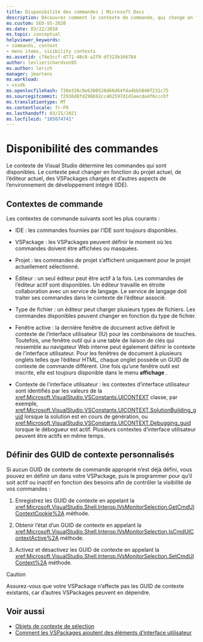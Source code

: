 ```yaml
---
title: Disponibilité des commandes | Microsoft Docs
description: Découvrez comment le contexte de commande, qui change en fonction du projet actuel, de l’éditeur actuel et d’autres facteurs, détermine les commandes qui sont disponibles dans Visual Studio.
ms.custom: SEO-VS-2020
ms.date: 03/22/2018
ms.topic: conceptual
helpviewer_keywords:
- commands, context
- menu items, visibility contexts
ms.assetid: c74e3ccf-d771-48c8-a2f9-df323b166784
author: leslierichardson95
ms.author: lerich
manager: jmartens
ms.workload:
- vssdk
ms.openlocfilehash: 738e326c0e6300520d66d64fda4bb5040f231c75
ms.sourcegitcommit: f2916d8fd296b92cc402597d1d1eecda4f6cccbf
ms.translationtype: MT
ms.contentlocale: fr-FR
ms.lasthandoff: 03/25/2021
ms.locfileid: "105074741"
---
```

# <a name="command-availability"></a>Disponibilité des commandes

Le contexte de Visual Studio détermine les commandes qui sont disponibles. Le contexte peut changer en fonction du projet actuel, de l’éditeur actuel, des VSPackages chargés et d’autres aspects de l’environnement de développement intégré (IDE).

## <a name="command-contexts"></a>Contextes de commande

Les contextes de commande suivants sont les plus courants :

- IDE : les commandes fournies par l’IDE sont toujours disponibles.

- VSPackage : les VSPackages peuvent définir le moment où les commandes doivent être affichées ou masquées.

- Projet : les commandes de projet s’affichent uniquement pour le projet actuellement sélectionné.

- Éditeur : un seul éditeur peut être actif à la fois. Les commandes de l’éditeur actif sont disponibles. Un éditeur travaille en étroite collaboration avec un service de langage. Le service de langage doit traiter ses commandes dans le contexte de l’éditeur associé.

- Type de fichier : un éditeur peut charger plusieurs types de fichiers. Les commandes disponibles peuvent changer en fonction du type de fichier.

- Fenêtre active : la dernière fenêtre de document active définit le contexte de l’interface utilisateur (IU) pour les combinaisons de touches. Toutefois, une fenêtre outil qui a une table de liaison de clés qui ressemble au navigateur Web interne peut également définir le contexte de l’interface utilisateur. Pour les fenêtres de document à plusieurs onglets telles que l’éditeur HTML, chaque onglet possède un GUID de contexte de commande différent. Une fois qu’une fenêtre outil est inscrite, elle est toujours disponible dans le menu **affichage** .

- Contexte de l’interface utilisateur : les contextes d’interface utilisateur sont identifiés par les valeurs de la <xref:Microsoft.VisualStudio.VSConstants.UICONTEXT> classe, par exemple, <xref:Microsoft.VisualStudio.VSConstants.UICONTEXT.SolutionBuilding_guid> lorsque la solution est en cours de génération, ou <xref:Microsoft.VisualStudio.VSConstants.UICONTEXT.Debugging_guid> lorsque le débogueur est actif. Plusieurs contextes d’interface utilisateur peuvent être actifs en même temps.

## <a name="define-custom-context-guids"></a>Définir des GUID de contexte personnalisés

Si aucun GUID de contexte de commande approprié n’est déjà défini, vous pouvez en définir un dans votre VSPackage, puis le programmer pour qu’il soit actif ou inactif en fonction des besoins afin de contrôler la visibilité de vos commandes :

1. Enregistrez les GUID de contexte en appelant la <xref:Microsoft.VisualStudio.Shell.Interop.IVsMonitorSelection.GetCmdUIContextCookie%2A> méthode.

2. Obtenir l’état d’un GUID de contexte en appelant la <xref:Microsoft.VisualStudio.Shell.Interop.IVsMonitorSelection.IsCmdUIContextActive%2A> méthode.

3. Activez et désactivez les GUID de contexte en appelant la <xref:Microsoft.VisualStudio.Shell.Interop.IVsMonitorSelection.SetCmdUIContext%2A> méthode.

> [!CAUTION]
> Assurez-vous que votre VSPackage n’affecte pas les GUID de contexte existants, car d’autres VSPackages peuvent en dépendre.

## <a name="see-also"></a>Voir aussi

- [Objets de contexte de sélection](../../extensibility/internals/selection-context-objects.md)
- [Comment les VSPackages ajoutent des éléments d’interface utilisateur](../../extensibility/internals/how-vspackages-add-user-interface-elements.md)

